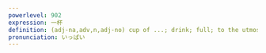```yaml
---
powerlevel: 902
expression: 一杯
definition: (adj-na,adv,n,adj-no) cup of ...; drink; full; to the utmost; up to (one's income); (a) lot of; much; (P)
pronunciation: いっぱい
---
```

